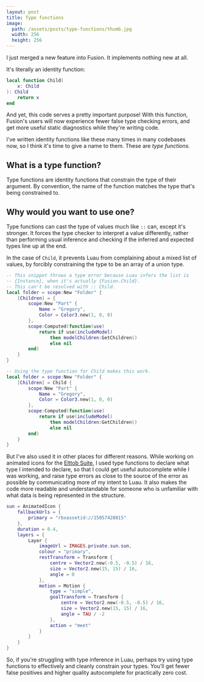 ```yaml
---
layout: post
title: Type functions
image:
  path: /assets/posts/type-functions/thumb.jpg
  width: 256
  height: 256
---
```


I just merged a new feature into Fusion. It implements nothing new at all. 

It's literally an identity function:

```lua
local function Child(
	x: Child
): Child
	return x
end
```

And yet, this code serves a pretty important purpose! With this function, Fusion's users will now experience fewer false type checking errors, and get more useful static diagnostics while they're writing code.

I've written identity functions like these many times in many codebases now, so I think it's time to give a name to them. These are *type functions*.

## What is a type function?

Type functions are identity functions that constrain the type of their argument. By convention, the name of the function matches the type that's being constrained to.

## Why would you want to use one?

Type functions can cast the type of values much like `::` can, except it's stronger. It forces the type checker to interpret a value differently, rather than performing usual inference and checking if the inferred and expected types line up at the end.

In the case of `Child`, it prevents Luau from complaining about a mixed list of values, by forcibly constraining the type to be an array of a union type.

```lua
-- This snippet throws a type error because Luau infers the list is
-- {Instance}, when it's actually {Fusion.Child}.
-- This can't be resolved with :: Child.
local folder = scope:New "Folder" {
    [Children] = {
        scope:New "Part" {
            Name = "Gregory",
            Color = Color3.new(1, 0, 0)
        },
        scope:Computed(function(use)
            return if use(includeModel)
                then modelChildren:GetChildren()
                else nil
        end)
    }
}

-- Using the type function for Child makes this work.
local folder = scope:New "Folder" {
    [Children] = Child {
        scope:New "Part" {
            Name = "Gregory",
            Color = Color3.new(1, 0, 0)
        },
        scope:Computed(function(use)
            return if use(includeModel)
                then modelChildren:GetChildren()
                else nil
        end)
    }
}
```

But I've also used it in other places for different reasons. While working on animated icons for the [Elttob Suite](https://suite.elttob.uk/), I used type functions to declare what type I intended to declare, so that I could get useful autocomplete while I was working, and raise type errors as close to the source of the error as possible by communicating more of my intent to Luau. It also makes the code more readable and understandable for someone who is unfamiliar with what data is being represented in the structure.

```lua
sun = AnimatedIcon {
	fallbackUrls = {
		primary = "rbxassetid://15057420815"
	},
	duration = 0.4,
	layers = {
		Layer {
			imageUrl = IMAGES.private.sun.sun,
			colour = "primary",
			restTransform = Transform {
				centre = Vector2.new(-0.5, -0.5) / 16,
				size = Vector2.new(15, 15) / 16,
				angle = 0
			},
			motion = Motion {
				type = "simple",
				goalTransform = Transform {
					centre = Vector2.new(-0.5, -0.5) / 16,
					size = Vector2.new(15, 15) / 16,
					angle = TAU / -2
				},
				action = "meet"
			}
		}
	}
}
```

So, if you're struggling with type inference in Luau, perhaps try using type functions to effectively and cleanly constrain your types. You'll get fewer false positives and higher quality autocomplete for practically zero cost.